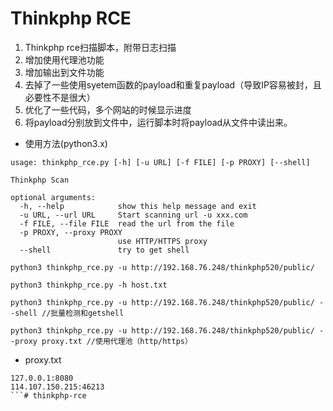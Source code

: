 # Thinkphp RCE
1. Thinkphp rce扫描脚本，附带日志扫描
2. 增加使用代理池功能
3. 增加输出到文件功能
4. 去掉了一些使用syetem函数的payload和重复payload（导致IP容易被封，且必要性不是很大）
5. 优化了一些代码，多个网站的时候显示进度
6. 将payload分别放到文件中，运行脚本时将payload从文件中读出来。

- 使用方法(python3.x)
```
usage: thinkphp_rce.py [-h] [-u URL] [-f FILE] [-p PROXY] [--shell]

Thinkphp Scan

optional arguments:
  -h, --help            show this help message and exit
  -u URL, --url URL     Start scanning url -u xxx.com
  -f FILE, --file FILE  read the url from the file
  -p PROXY, --proxy PROXY
                        use HTTP/HTTPS proxy
  --shell               try to get shell
```
```
python3 thinkphp_rce.py -u http://192.168.76.248/thinkphp520/public/ 

python3 thinkphp_rce.py -h host.txt

python3 thinkphp_rce.py -u http://192.168.76.248/thinkphp520/public/ --shell //批量检测和getshell

python3 thinkphp_rce.py -u http://192.168.76.248/thinkphp520/public/ --proxy proxy.txt //使用代理池（http/https）
```
- proxy.txt 
```
127.0.0.1:8080
114.107.150.215:46213
```# thinkphp-rce
